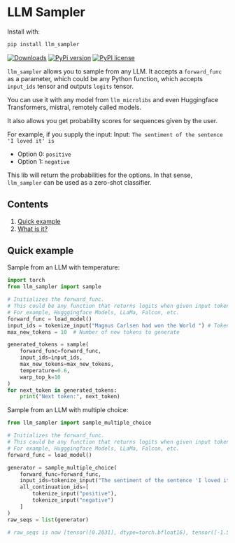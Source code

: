 # LLM Sampler

Install with:

```bash
pip install llm_sampler
```

[![Downloads](https://static.pepy.tech/badge/llm_sampler/month)](https://pepy.tech/project/llm_sampler)
[![PyPi version](https://badgen.net/pypi/v/llm_sampler/)](https://pypi.com/project/llm_sampler)
[![PyPI license](https://img.shields.io/pypi/l/llm_sampler.svg)](https://pypi.python.org/pypi/llm_sampler/)

`llm_sampler` allows you to sample from any LLM.
It accepts a `forward_func` as a parameter, which could be any Python function, which accepts `input_ids` tensor and
outputs `logits` tensor.

You can use it with any model from `llm_microlibs` and even Huggingface Transformers, mistral, remotely called models.

It also allows you get probability scores for sequences given by the user.

For example, if you supply the input:
Input: `The sentiment of the sentence 'I loved it' is `
- Option 0: `positive`
- Option 1: `negative`

This lib will return the probabilities for the options. 
In that sense, `llm_sampler` can be used as a zero-shot classifier.

## Contents

1. [Quick example](#quick-example)
2. [What is it?](#what-is-it)

## Quick example

Sample from an LLM with temperature:

```python
import torch
from llm_sampler import sample

# Initializes the forward_func. 
# This could be any function that returns logits when given input tokens 
# For example, Hugggingface Models, LLaMa, Falcon, etc.
forward_func = load_model() 
input_ids = tokenize_input("Magnus Carlsen had won the World ") # Tokenize the input
max_new_tokens = 10  # Number of new tokens to generate

generated_tokens = sample(
    forward_func=forward_func, 
    input_ids=input_ids, 
    max_new_tokens=max_new_tokens, 
    temperature=0.6, 
    warp_top_k=10
)
for next_token in generated_tokens:
    print("Next token:", next_token)

```

Sample from an LLM with multiple choice:

```python
from llm_sampler import sample_multiple_choice

# Initializes the forward_func. 
# This could be any function that returns logits when given input tokens 
# For example, Hugggingface Models, LLaMa, Falcon, etc.
forward_func = load_model() 

generator = sample_multiple_choice(
    forward_func=forward_func,
    input_ids=tokenize_input("The sentiment of the sentence 'I loved it' is '"),
    all_continuation_ids=[
        tokenize_input("positive"),
        tokenize_input("negative")
    ]
)
raw_seqs = list(generator)

# raw_seqs is now [tensor([0.2031], dtype=torch.bfloat16), tensor([-1.5781], dtype=torch.bfloat16)]
```

